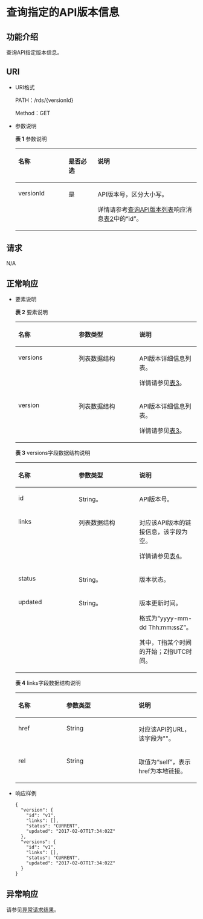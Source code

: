 # 查询指定的API版本信息<a name="zh-cn_topic_0032347779"></a>

## 功能介绍<a name="section50404481154838"></a>

查询API指定版本信息。

## URI<a name="section36318247154838"></a>

-   URI格式

    PATH：/rds/\{versionId\}

    Method：GET

-   参数说明

    **表 1**  参数说明

    <a name="table4657088"></a>
    <table><thead align="left"><tr id="row60083059"><th class="cellrowborder" valign="top" width="27.689999999999998%" id="mcps1.2.4.1.1"><p id="p34889605"><a name="p34889605"></a><a name="p34889605"></a>名称</p>
    </th>
    <th class="cellrowborder" valign="top" width="16.04%" id="mcps1.2.4.1.2"><p id="p7485743"><a name="p7485743"></a><a name="p7485743"></a>是否必选</p>
    </th>
    <th class="cellrowborder" valign="top" width="56.269999999999996%" id="mcps1.2.4.1.3"><p id="p2365466"><a name="p2365466"></a><a name="p2365466"></a>说明</p>
    </th>
    </tr>
    </thead>
    <tbody><tr id="row29710333152450"><td class="cellrowborder" valign="top" width="27.689999999999998%" headers="mcps1.2.4.1.1 "><p id="p54604978152455"><a name="p54604978152455"></a><a name="p54604978152455"></a>versionId</p>
    </td>
    <td class="cellrowborder" valign="top" width="16.04%" headers="mcps1.2.4.1.2 "><p id="p60927123152455"><a name="p60927123152455"></a><a name="p60927123152455"></a>是</p>
    </td>
    <td class="cellrowborder" valign="top" width="56.269999999999996%" headers="mcps1.2.4.1.3 "><p id="p36149969152455"><a name="p36149969152455"></a><a name="p36149969152455"></a>API版本号，区分大小写。</p>
    <p id="p3406227152312"><a name="p3406227152312"></a><a name="p3406227152312"></a>详情请参考<a href="查询API版本列表.md">查询API版本列表</a>响应消息<a href="查询API版本列表.md#table37479565104653">表2</a>中的<span class="parmname" id="parmname202072016132418"><a name="parmname202072016132418"></a><a name="parmname202072016132418"></a>“id”</span>。</p>
    </td>
    </tr>
    </tbody>
    </table>


## 请求<a name="section47398739154838"></a>

N/A

## 正常响应<a name="section59724852154838"></a>

-   要素说明

    **表 2**  要素说明

    <a name="table62971306105515"></a>
    <table><thead align="left"><tr id="row21185732105515"><th class="cellrowborder" valign="top" width="33.33333333333333%" id="mcps1.2.4.1.1"><p id="p19221610105536"><a name="p19221610105536"></a><a name="p19221610105536"></a>名称</p>
    </th>
    <th class="cellrowborder" valign="top" width="33.33333333333333%" id="mcps1.2.4.1.2"><p id="p13446610105536"><a name="p13446610105536"></a><a name="p13446610105536"></a>参数类型</p>
    </th>
    <th class="cellrowborder" valign="top" width="33.33333333333333%" id="mcps1.2.4.1.3"><p id="p15433610105536"><a name="p15433610105536"></a><a name="p15433610105536"></a>说明</p>
    </th>
    </tr>
    </thead>
    <tbody><tr id="row24371359105515"><td class="cellrowborder" valign="top" width="33.33333333333333%" headers="mcps1.2.4.1.1 "><p id="p59749643105536"><a name="p59749643105536"></a><a name="p59749643105536"></a>versions</p>
    </td>
    <td class="cellrowborder" valign="top" width="33.33333333333333%" headers="mcps1.2.4.1.2 "><p id="p7882916105536"><a name="p7882916105536"></a><a name="p7882916105536"></a>列表数据结构</p>
    </td>
    <td class="cellrowborder" valign="top" width="33.33333333333333%" headers="mcps1.2.4.1.3 "><p id="p42392997105536"><a name="p42392997105536"></a><a name="p42392997105536"></a>API版本详细信息列表。</p>
    <p id="p239763262013"><a name="p239763262013"></a><a name="p239763262013"></a>详情请参见<a href="#table57914909154838">表3</a>。</p>
    </td>
    </tr>
    <tr id="row3452848511416"><td class="cellrowborder" valign="top" width="33.33333333333333%" headers="mcps1.2.4.1.1 "><p id="p4534392511416"><a name="p4534392511416"></a><a name="p4534392511416"></a>version</p>
    </td>
    <td class="cellrowborder" valign="top" width="33.33333333333333%" headers="mcps1.2.4.1.2 "><p id="p4897932611416"><a name="p4897932611416"></a><a name="p4897932611416"></a>列表数据结构</p>
    </td>
    <td class="cellrowborder" valign="top" width="33.33333333333333%" headers="mcps1.2.4.1.3 "><p id="p790243911416"><a name="p790243911416"></a><a name="p790243911416"></a>API版本详细信息列表。</p>
    <p id="p54651241172018"><a name="p54651241172018"></a><a name="p54651241172018"></a>详情请参见<a href="#table57914909154838">表3</a>。</p>
    </td>
    </tr>
    </tbody>
    </table>

    **表 3**  versions字段数据结构说明

    <a name="table57914909154838"></a>
    <table><thead align="left"><tr id="row17905664154838"><th class="cellrowborder" valign="top" width="33.33333333333333%" id="mcps1.2.4.1.1"><p id="p41072674154838"><a name="p41072674154838"></a><a name="p41072674154838"></a>名称</p>
    </th>
    <th class="cellrowborder" valign="top" width="33.33333333333333%" id="mcps1.2.4.1.2"><p id="p38552284154838"><a name="p38552284154838"></a><a name="p38552284154838"></a>参数类型</p>
    </th>
    <th class="cellrowborder" valign="top" width="33.33333333333333%" id="mcps1.2.4.1.3"><p id="p35727319154838"><a name="p35727319154838"></a><a name="p35727319154838"></a>说明</p>
    </th>
    </tr>
    </thead>
    <tbody><tr id="row8231739154838"><td class="cellrowborder" valign="top" width="33.33333333333333%" headers="mcps1.2.4.1.1 "><p id="p62791086154838"><a name="p62791086154838"></a><a name="p62791086154838"></a>id</p>
    </td>
    <td class="cellrowborder" valign="top" width="33.33333333333333%" headers="mcps1.2.4.1.2 "><p id="p52913243154838"><a name="p52913243154838"></a><a name="p52913243154838"></a>String。</p>
    </td>
    <td class="cellrowborder" valign="top" width="33.33333333333333%" headers="mcps1.2.4.1.3 "><p id="p58114280154838"><a name="p58114280154838"></a><a name="p58114280154838"></a>API版本号。</p>
    </td>
    </tr>
    <tr id="row83118291298"><td class="cellrowborder" valign="top" width="33.33333333333333%" headers="mcps1.2.4.1.1 "><p id="p2684540212911"><a name="p2684540212911"></a><a name="p2684540212911"></a>links</p>
    </td>
    <td class="cellrowborder" valign="top" width="33.33333333333333%" headers="mcps1.2.4.1.2 "><p id="p2699394512911"><a name="p2699394512911"></a><a name="p2699394512911"></a>列表数据结构</p>
    </td>
    <td class="cellrowborder" valign="top" width="33.33333333333333%" headers="mcps1.2.4.1.3 "><p id="p1568933512911"><a name="p1568933512911"></a><a name="p1568933512911"></a>对应该API版本的链接信息，该字段为空。</p>
    <p id="p13789175472010"><a name="p13789175472010"></a><a name="p13789175472010"></a>详情请参见<a href="#table630875915440">表4</a>。</p>
    </td>
    </tr>
    <tr id="row53266474154838"><td class="cellrowborder" valign="top" width="33.33333333333333%" headers="mcps1.2.4.1.1 "><p id="p19617131154838"><a name="p19617131154838"></a><a name="p19617131154838"></a>status</p>
    </td>
    <td class="cellrowborder" valign="top" width="33.33333333333333%" headers="mcps1.2.4.1.2 "><p id="p45483744154838"><a name="p45483744154838"></a><a name="p45483744154838"></a>String。</p>
    </td>
    <td class="cellrowborder" valign="top" width="33.33333333333333%" headers="mcps1.2.4.1.3 "><p id="p60304625154838"><a name="p60304625154838"></a><a name="p60304625154838"></a>版本状态。</p>
    </td>
    </tr>
    <tr id="row5870720154838"><td class="cellrowborder" valign="top" width="33.33333333333333%" headers="mcps1.2.4.1.1 "><p id="p5766344154838"><a name="p5766344154838"></a><a name="p5766344154838"></a>updated</p>
    </td>
    <td class="cellrowborder" valign="top" width="33.33333333333333%" headers="mcps1.2.4.1.2 "><p id="p64420704154838"><a name="p64420704154838"></a><a name="p64420704154838"></a>String。</p>
    </td>
    <td class="cellrowborder" valign="top" width="33.33333333333333%" headers="mcps1.2.4.1.3 "><p id="p50694512154838"><a name="p50694512154838"></a><a name="p50694512154838"></a>版本更新时间。</p>
    <p id="p53597429154838"><a name="p53597429154838"></a><a name="p53597429154838"></a>格式为“yyyy-mm-dd Thh:mm:ssZ”。</p>
    <p id="p12614817154838"><a name="p12614817154838"></a><a name="p12614817154838"></a>其中，T指某个时间的开始；Z指UTC时间。</p>
    </td>
    </tr>
    </tbody>
    </table>

    **表 4**  links字段数据结构说明

    <a name="table630875915440"></a>
    <table><thead align="left"><tr id="row4191288815440"><th class="cellrowborder" valign="top" width="26.529999999999998%" id="mcps1.2.4.1.1"><p id="p3950073415440"><a name="p3950073415440"></a><a name="p3950073415440"></a>名称</p>
    </th>
    <th class="cellrowborder" valign="top" width="39.800000000000004%" id="mcps1.2.4.1.2"><p id="p4544288515440"><a name="p4544288515440"></a><a name="p4544288515440"></a>参数类型</p>
    </th>
    <th class="cellrowborder" valign="top" width="33.67%" id="mcps1.2.4.1.3"><p id="p5699506015440"><a name="p5699506015440"></a><a name="p5699506015440"></a>说明</p>
    </th>
    </tr>
    </thead>
    <tbody><tr id="row5319717215440"><td class="cellrowborder" valign="top" width="26.529999999999998%" headers="mcps1.2.4.1.1 "><p id="p1400369315440"><a name="p1400369315440"></a><a name="p1400369315440"></a>href</p>
    </td>
    <td class="cellrowborder" valign="top" width="39.800000000000004%" headers="mcps1.2.4.1.2 "><p id="p6055731815440"><a name="p6055731815440"></a><a name="p6055731815440"></a>String</p>
    </td>
    <td class="cellrowborder" valign="top" width="33.67%" headers="mcps1.2.4.1.3 "><p id="p619568715440"><a name="p619568715440"></a><a name="p619568715440"></a>对应该API的URL，该字段为""。</p>
    </td>
    </tr>
    <tr id="row5576118615440"><td class="cellrowborder" valign="top" width="26.529999999999998%" headers="mcps1.2.4.1.1 "><p id="p2036224315440"><a name="p2036224315440"></a><a name="p2036224315440"></a>rel</p>
    </td>
    <td class="cellrowborder" valign="top" width="39.800000000000004%" headers="mcps1.2.4.1.2 "><p id="p3872902515440"><a name="p3872902515440"></a><a name="p3872902515440"></a>String</p>
    </td>
    <td class="cellrowborder" valign="top" width="33.67%" headers="mcps1.2.4.1.3 "><p id="p5004333115440"><a name="p5004333115440"></a><a name="p5004333115440"></a>取值为“self”，表示href为本地链接。</p>
    </td>
    </tr>
    </tbody>
    </table>


-   响应样例

    ```
    {
      "version": {
        "id": "v1",
        "links": [],
        "status": "CURRENT",
        "updated": "2017-02-07T17:34:02Z"
      },
      "versions": {
        "id": "v1",
        "links": [],
        "status": "CURRENT",
        "updated": "2017-02-07T17:34:02Z"
      }
    }
    ```


## 异常响应<a name="section5382712154838"></a>

请参见[异常请求结果](zh-cn_topic_0165937647.md)。

